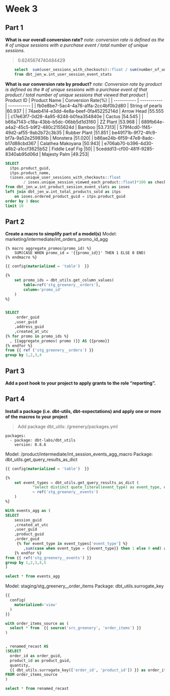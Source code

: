 # Week 3 
## Part 1

**What is our overall conversion rate?**
*note: conversion rate is defined as the # of unique sessions with a purchase event / total number of unique sessions.*
> 0.6245674740484429 <br>
```sql 
	select  sum(user_sessions_with_checkouts)::float / sum(number_of_unique_session_page_views)::float as conversion_rate
	from dbt_jen_w.int_user_session_event_stats
```	 

**What is our conversion rate by product?**
*note: Conversion rate by product is defined as the # of unique sessions with a purchase event of that product / total number of unique sessions that viewed that product*
| Product ID | Product Name | Conversion Rate(%) |
| ----------- | ----------- | ----------- |
| fb0e8be7-5ac4-4a76-a1fa-2cc4bf0b2d80 | String of pearls |60.937 |
| 74aeb414-e3dd-4e8a-beef-0fa45225214d | Arrow Head |55.555 |
| c17e63f7-0d28-4a95-8248-b01ea354840e | Cactus |54.545 |
| b66a7143-c18a-43bb-b5dc-06bb5d1d3160 | ZZ Plant |53.968 |
| 689fb64e-a4a2-45c5-b9f2-480c2155624d | Bamboo |53.7313|
| 579f4cd0-1f45-49d2-af55-9ab2b72c3b35 | Rubber Plant |51.851
| be49171b-9f72-4fc9-bf7a-9a52e259836b | Monstera |51.020|
| b86ae24b-6f59-47e8-8adc-b17d88cbd367 | Calathea Makoyana |50.943|
| e706ab70-b396-4d30-a6b2-a1ccf3625b52 | Fiddle Leaf Fig |50|
| 5ceddd13-cf00-481f-9285-8340ab95d06d | Majesty Palm |49.253|

```	sql 
SELECT
  itps.product_guid,
  itps.product_name,
  (ioses.unique_user_sessions_with_checkouts::float 
        / ioses.unique_session_viewed_each_product::float)*100 as checkout_product_conversion_rate
from dbt_jen_w.int_product_session_event_stats as ioses
left join dbt_jen_w.int_total_products_sold as itps
    on ioses.ordered_product_guid = itps.product_guid
order by 3 desc
limit 10
```	 
## Part 2
**Create a macro to simplify part of a model(s)**
Model: marketing/intermediate/int_orders_promo_id_agg

```	 
{% macro aggregate_promos(promo_id) %}
    SUM(CASE WHEN promo_id = '{{promo_id}}' THEN 1 ELSE 0 END)
{% endmacro %}
```	 

```sql
{{ config(materialized = 'table')  }}

{% 
    set promo_ids = dbt_utils.get_column_values(
        table=ref('stg_greenery__orders'),
        column='promo_id'
    ) 
%}


SELECT
     order_guid
    ,user_guid
    ,address_guid
    ,created_at_utc
{% for promo in promo_ids %}
  , {{aggregate_promos( promo )}} AS {{promo}}
{% endfor %}
from {{ ref ('stg_greenery__orders') }}
group by 1,2,3,4
```


## Part 3
**Add a post hook to your project to apply grants to the role “reporting”.**


## Part 4
**Install a package (i.e. dbt-utils, dbt-expectations) and apply one or more of the macros to your project**
> Add package dbt_utils: /greenery/packages.yml
```	 
packages:
  - package: dbt-labs/dbt_utils
    version: 0.8.6
```	 
Model: /product/intermediate/int_session_events_agg_macro
Package: dbt_utils.get_query_results_as_dict

```	sql
{{ config(materialized = 'table')  }}

{%
    set event_types = dbt_utils.get_query_results_as_dict (
            "select distinct quote_literal(event_type) as event_type, event_type as column_name from"
            ~ ref('stg_greenery__events')
    )
%}

With events_agg as (
SELECT
    session_guid
    ,created_at_utc
    ,user_guid
    ,product_guid
    ,order_guid
     {% for event_type in event_types['event_type'] %}
        ,sum(case when event_type = {{event_type}} then 1 else 0 end) as {{ event_types['column_name'][loop.index0] }}
    {% endfor %}
from {{ ref('stg_greenery__events') }}
group by 1,2,3,4,5
)

select * from events_agg
```
Model: staging/stg_greenery__order_items
Package: dbt_utils.surrogate_key

```sql
{{
  config(
    materialized='view'
  )
}}

with order_items_source as (
  select * from  {{ source('src_greenery', 'order_items') }}
)


, renamed_recast AS
(SELECT 
  order_id as order_guid,
  product_id as product_guid,
  quantity,
  {{ dbt_utils.surrogate_key(['order_id', 'product_id']) }} as order_items_surrogate_key
FROM order_items_source
)

select * from renamed_recast
```